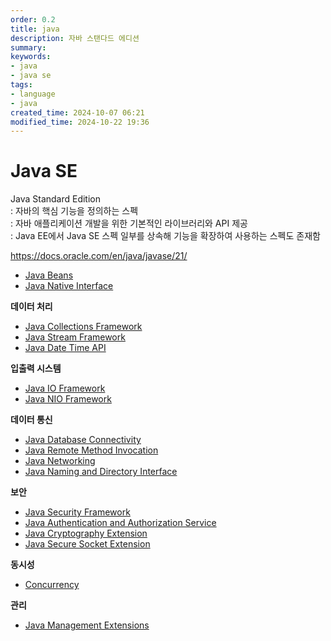 ```yaml
---
order: 0.2
title: java
description: 자바 스탠다드 에디션
summary:
keywords:
- java
- java se
tags:
- language
- java
created_time: 2024-10-07 06:21
modified_time: 2024-10-22 19:36
---
```


# Java SE
Java Standard Edition  
: 자바의 핵심 기능을 정의하는 스펙  
: 자바 애플리케이션 개발을 위한 기본적인 라이브러리와 API 제공  
: Java EE에서 Java SE 스펙 일부를 상속해 기능을 확장하여 사용하는 스펙도 존재함  

https://docs.oracle.com/en/java/javase/21/


- [Java Beans](./java-beans.md)
- [Java Native Interface](./jni.md)

**데이터 처리**
- [Java Collections Framework](./jcf.md)
- [Java Stream Framework](./java-stream.md)
- [Java Date Time API](./java-data-time.md)

**입출력 시스템**
- [Java IO Framework](./java-io.md)
- [Java NIO Framework](./java-io.md)

**데이터 통신**
- [Java Database Connectivity](./jdbc.md)
- [Java Remote Method Invocation](./rmi.md)
- [Java Networking](./java-networking.md)
- [Java Naming and Directory Interface](./jndi.md)

**보안**
- [Java Security Framework](./jsf.md)
- [Java Authentication and Authorization Service](./jaas.md)
- [Java Cryptography Extension](./jce.md)
- [Java Secure Socket Extension](./jsse.md)

**동시성**
- [Concurrency](./java-concurrency.md)

**관리**
- [Java Management Extensions](./jmx.md)


